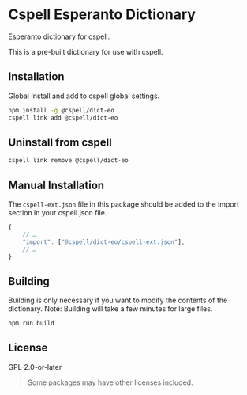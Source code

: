 # Cspell Esperanto Dictionary

Esperanto dictionary for cspell.

This is a pre-built dictionary for use with cspell.

## Installation

Global Install and add to cspell global settings.

```sh
npm install -g @cspell/dict-eo
cspell link add @cspell/dict-eo
```

## Uninstall from cspell

```sh
cspell link remove @cspell/dict-eo
```

## Manual Installation

The `cspell-ext.json` file in this package should be added to the import section in your cspell.json file.

```javascript
{
    // …
    "import": ["@cspell/dict-eo/cspell-ext.json"],
    // …
}
```

## Building

Building is only necessary if you want to modify the contents of the dictionary. Note: Building will take a few minutes for large files.

```sh
npm run build
```

## License

GPL-2.0-or-later

> Some packages may have other licenses included.
